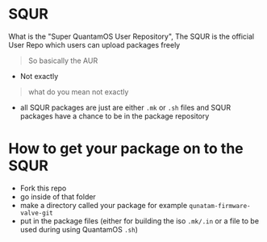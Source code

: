 # SQUR
What is the "Super QuantamOS User Repository", The SQUR is the official User Repo which users can upload packages freely
> So basically the AUR
- Not exactly
> what do you mean not exactly
- all SQUR packages are just are either `.mk` or `.sh` files and SQUR packages have a chance to be in the package repository
# How to get your package on to the SQUR 
- Fork this repo
- go inside of that folder
- make a directory called your package for example `qunatam-firmware-valve-git`
- put in the package files (either for building the iso `.mk/.in` or a file to be used during using QuantamOS `.sh`)
